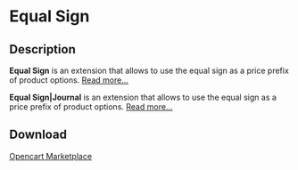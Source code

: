 # Equal Sign

## Description
**Equal Sign** is an extension that allows to use the equal sign as a price prefix of product options. [Read more...](./module/README.md)

**Equal Sign|Journal** is an extension that allows to use the equal sign as a price prefix of product options. [Read more...](./addons/journal/README.md)


## Download
[Opencart Marketplace](https://www.opencart.com/index.php?route=marketplace/extension/info&extension_id=34383)
